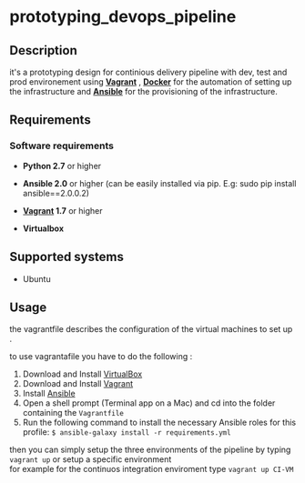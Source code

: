 # prototyping_devops_pipeline
## Description

it's a prototyping design for continious delivery pipeline with dev, test and prod environement using **[Vagrant](https://www.vagrantup.com/)** , **[Docker](https://www.docker.com/what-docker/)** for the automation of setting up the infrastructure and **[Ansible](https://www.ansible.com/)**  for the provisioning of the infrastructure.

## Requirements
### Software requirements

- **Python 2.7** or higher

- **Ansible 2.0** or higher (can be easily installed via pip. E.g: sudo pip install ansible==2.0.0.2)

- **[Vagrant](https://www.vagrantup.com/) 1.7** or higher 

- **Virtualbox**

## Supported systems

- Ubuntu

## Usage 

the vagrantfile describes the configuration of the virtual machines to set up .

to use vagrantafile you have to do the following :

1. Download and Install [VirtualBox](https://www.virtualbox.org/wiki/Downloads)
2. Download and Install [Vagrant](https://www.vagrantup.com/downloads.html)
3. Install [Ansible](http://docs.ansible.com/intro_installation.html)
4. Open a shell prompt (Terminal app on a Mac) and cd into the folder containing the `Vagrantfile`
5. Run the following command to install the necessary Ansible roles for this profile: `$ ansible-galaxy install -r requirements.yml`

then you can simply setup the three environments of the pipeline by typing `vagrant up` or setup a specific environment  
for example for the continuos integration enviroment type `vagrant up CI-VM `
